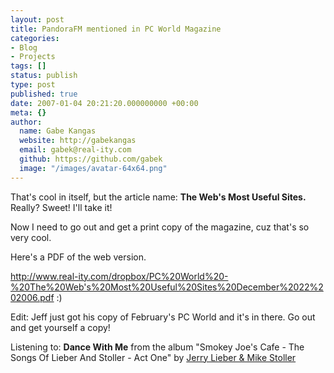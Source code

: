 ```yaml
---
layout: post
title: PandoraFM mentioned in PC World Magazine
categories:
- Blog
- Projects
tags: []
status: publish
type: post
published: true
date: 2007-01-04 20:21:20.000000000 +00:00
meta: {}
author:
  name: Gabe Kangas
  website: http://gabekangas
  email: gabek@real-ity.com
  github: https://github.com/gabek
  image: "/images/avatar-64x64.png"
---
```

That\'s cool in itself, but the article name: **The Web\'s Most Useful Sites.** Really? Sweet! I\'ll take it!

Now I need to go out and get a print copy of the magazine, cuz that\'s so very cool.

Here\'s a PDF of the web version.

<http://www.real-ity.com/dropbox/PC%20World%20-%20The%20Web's%20Most%20Useful%20Sites%20December%2022%202006.pdf> :)

Edit: Jeff just got his copy of February\'s PC World and it\'s in there.  Go out and get yourself a copy!

Listening to: **Dance With Me** from the album \"Smokey Joe\'s Cafe - The Songs Of Lieber And Stoller - Act One\" by [Jerry Lieber & Mike Stoller](http://www.google.com/search?q=%22Jerry%20Lieber%20&%20Mike%20Stoller%22)
